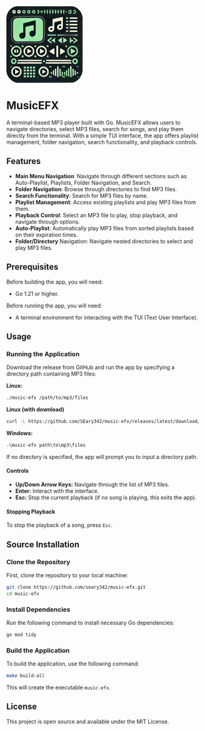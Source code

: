 <img src="logoBig.png" alt="MusicEFX Logo" width="200" height="200">

# MusicEFX

A terminal-based MP3 player built with Go. MusicEFX allows users to navigate directories, select MP3 files, search for songs, and play them directly from the terminal. With a simple TUI interface, the app offers playlist management, folder navigation, search functionality, and playback controls.

## Features

- **Main Menu Navigation**: Navigate through different sections such as Auto-Playlist, Playlists, Folder Navigation, and Search.
- **Folder Navigation**: Browse through directories to find MP3 files.
- **Search Functionality**: Search for MP3 files by name.
- **Playlist Management**: Access existing playlists and play MP3 files from them.
- **Playback Control**: Select an MP3 file to play, stop playback, and navigate through options.
- **Auto-Playlist**: Automatically play MP3 files from sorted playlists based on their expiration times.
- **Folder/Directory** Navigation: Navigate nested directories to select and play MP3 files.
  
## Prerequisites

Before building the app, you will need:

- Go 1.21 or higher.

Before running the app, you will need:
- A terminal environment for interacting with the TUI (Text User Interface).

## Usage

### Running the Application

Download the release from GitHub and run the app by specifying a directory path containing MP3 files:

**Linux:**
```bash
./music-efx /path/to/mp3/files
```

**Linux (with download)**
```bash
curl -L https://github.com/SEary342/music-efx/releases/latest/download/MusicEFX -o music-efx && chmod +x music-efx && music-efx

```

**Windows:**
```bat
.\music-efx path\to\mp3\files
```

If no directory is specified, the app will prompt you to input a directory path.

#### Controls

- **Up/Down Arrow Keys:** Navigate through the list of MP3 files.
- **Enter:** Interact with the interface.
- **Esc:** Stop the current playback (if no song is playing, this exits the app).

#### Stopping Playback

To stop the playback of a song, press `Esc`.

## Source Installation

### Clone the Repository

First, clone the repository to your local machine:

```bash
git clone https://github.com/seary342/music-efx.git
cd music-efx
```

### Install Dependencies

Run the following command to install necessary Go dependencies:

```bash
go mod tidy
```

### Build the Application

To build the application, use the following command:

```bash
make build-all
```

This will create the executable `music-efx`.

## License

This project is open source and available under the MIT License.

